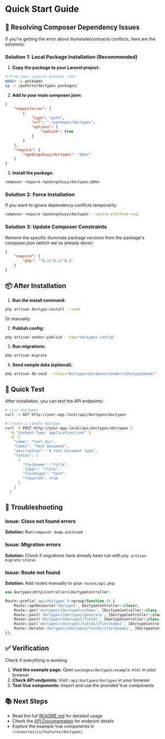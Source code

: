 # Quick Start Guide

## 🚀 Resolving Composer Dependency Issues

If you're getting the error about illuminate/contracts conflicts, here are the solutions:

### Solution 1: Local Package Installation (Recommended)

1. **Copy the package to your Laravel project:**
```bash
# From your Laravel project root
mkdir -p packages
cp -r /path/to/doctypes packages/
```

2. **Add to your main composer.json:**
```json
{
    "repositories": [
        {
            "type": "path",
            "url": "./packages/doctypes",
            "options": {
                "symlink": true
            }
        }
    ],
    "require": {
        "ngodingskuyy/doctypes": "@dev"
    }
}
```

3. **Install the package:**
```bash
composer require ngodingskuyy/doctypes:@dev
```

### Solution 2: Force Installation

If you want to ignore dependency conflicts temporarily:

```bash
composer require ngodingskuyy/doctypes --ignore-platform-reqs
```

### Solution 3: Update Composer Constraints

Remove the specific illuminate package versions from the package's composer.json (which we've already done):

```json
{
    "require": {
        "php": "^8.1|^8.2|^8.3"
    }
}
```

## 📦 After Installation

1. **Run the install command:**
```bash
php artisan doctype:install --seed
```

Or manually:

2. **Publish config:**
```bash
php artisan vendor:publish --tag="doctypes-config"
```

3. **Run migrations:**
```bash
php artisan migrate
```

4. **Seed sample data (optional):**
```bash
php artisan db:seed --class="Doctypes\Database\Seeders\DoctypeSeeder"
```

## 🎯 Quick Test

After installation, you can test the API endpoints:

```bash
# List doctypes
curl -X GET http://your-app.local/api/doctypes/doctypes

# Create a simple doctype
curl -X POST http://your-app.local/api/doctypes/doctypes \
  -H "Content-Type: application/json" \
  -d '{
    "name": "test_doc",
    "label": "Test Document",
    "description": "A test document type",
    "fields": [
      {
        "fieldname": "title",
        "label": "Title",
        "fieldtype": "text",
        "required": true
      }
    ]
  }'
```

## 🐛 Troubleshooting

### Issue: Class not found errors
**Solution:** Run `composer dump-autoload`

### Issue: Migration errors
**Solution:** Check if migrations have already been run with `php artisan migrate:status`

### Issue: Route not found
**Solution:** Add routes manually to your `routes/api.php`:

```php
use Doctypes\Http\Controllers\DoctypeController;

Route::prefix('api/doctypes')->group(function () {
    Route::apiResource('doctypes', DoctypeController::class);
    Route::get('doctypes/{doctype}/schema', [DoctypeController::class, 'schema']);
    Route::post('doctypes/{doctype}/generate', [DoctypeController::class, 'generate']);
    Route::post('doctypes/{doctype}/fields', [DoctypeController::class, 'addField']);
    Route::put('doctypes/{doctype}/fields/{fieldname}', [DoctypeController::class, 'updateField']);
    Route::delete('doctypes/{doctype}/fields/{fieldname}', [DoctypeController::class, 'removeField']);
});
```

## ✅ Verification

Check if everything is working:

1. **Visit the example page:** Open `packages/doctypes/example.html` in your browser
2. **Check API endpoints:** Visit `/api/doctypes/doctypes` in your browser
3. **Test Vue components:** Import and use the provided Vue components

## 📚 Next Steps

- Read the full [README.md](README.md) for detailed usage
- Check the [API Documentation](API.md) for endpoint details
- Explore the example Vue components in `/resources/js/features/doctypes/`
